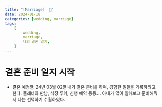 ```yaml
---
title: "[Marriage]  🌱"
date: 2024-01-18
categories: [wedding, marriage]
tags:
    [
        wedding,
        marriage,
        나의 결혼 일지,
    ]
---
```


# **결혼 준비 일지 시작**
- 결혼 예정일: 24년 03월 02일 
내가 결혼 준비를 하며, 경험한 일들을 기록하려고 한다. 플래너와 만남, 식장 투어, 신행 예약 등등....
아내가 많이 알아보고 준비해줘서 나는 선택하기 수월하였다. 
